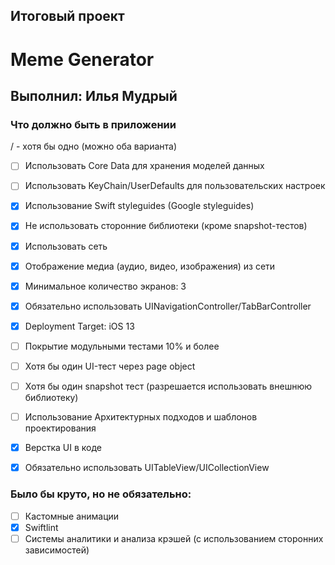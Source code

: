 ##     Итоговый проект
#     Meme Generator
## Выполнил: Илья Мудрый

### Что должно быть в приложении

/ -  хотя бы одно (можно оба варианта)

- [ ] Использовать Core Data для хранения моделей данных
- [ ] Использовать KeyChain/UserDefaults для пользовательских настроек
- [x] Использование Swift styleguides (Google styleguides)
- [x] Не использовать сторонние библиотеки (кроме snapshot-тестов)
- [x] Использовать сеть
- [x] Отображение медиа (аудио, видео, изображения) из сети
- [x] Минимальное количество экранов: 3
- [x] Обязательно использовать UINavigationController/TabBarController
- [x] Deployment Target: iOS 13
- [ ] Покрытие модульными тестами 10% и более
- [ ] Хотя бы один UI-тест через page object
- [ ] Хотя бы один snapshot тест (разрешается использовать внешнюю библиотеку)
- [ ] Использование Архитектурных подходов и шаблонов проектирования
- [x] Верстка UI в коде
- [x] Обязательно использовать UITableView/UICollectionView


### Было бы круто, но не обязательно:

- [ ] Кастомные анимации
- [x] Swiftlint
- [ ] Системы аналитики и анализа крэшей  (с использованием сторонних зависимостей)
